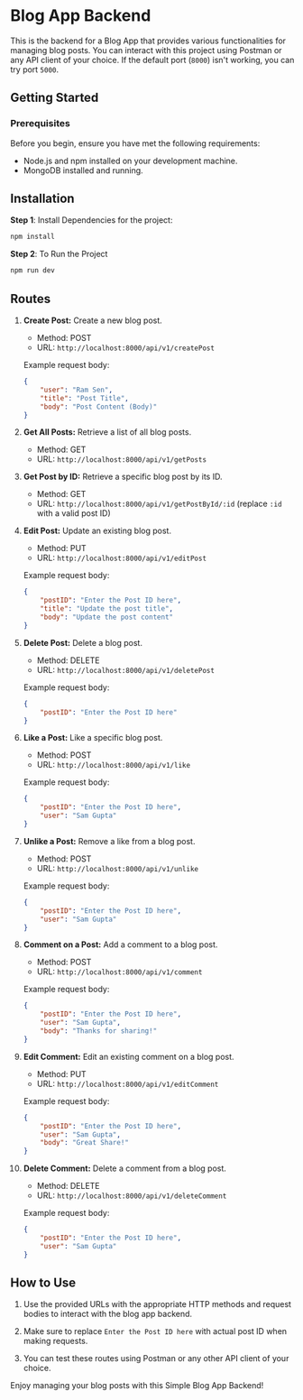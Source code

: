 # Blog App Backend

This is the backend for a Blog App that provides various functionalities for managing blog posts. You can interact with this project using Postman or any API client of your choice. If the default port (`8000`) isn't working, you can try port `5000`.

## Getting Started

### Prerequisites

Before you begin, ensure you have met the following requirements:

- Node.js and npm installed on your development machine.
- MongoDB installed and running.

## Installation

**Step 1**: Install Dependencies for the project:
```bash
npm install
```

**Step 2**: To Run the Project
```bash
npm run dev
```

## Routes

1. **Create Post:** Create a new blog post.

    - Method: POST
    - URL: `http://localhost:8000/api/v1/createPost`

    Example request body:

    ```json
    {
        "user": "Ram Sen",
        "title": "Post Title",
        "body": "Post Content (Body)"
    }
    ```

2. **Get All Posts:** Retrieve a list of all blog posts.

    - Method: GET
    - URL: `http://localhost:8000/api/v1/getPosts`

3. **Get Post by ID:** Retrieve a specific blog post by its ID.

    - Method: GET
    - URL: `http://localhost:8000/api/v1/getPostById/:id`
     (replace `:id` with a valid post ID)

4. **Edit Post:** Update an existing blog post.

    - Method: PUT
    - URL: `http://localhost:8000/api/v1/editPost`

    Example request body:

    ```json
    {
        "postID": "Enter the Post ID here",
        "title": "Update the post title",
        "body": "Update the post content"
    }
    ```

5. **Delete Post:** Delete a blog post.

    - Method: DELETE
    - URL: `http://localhost:8000/api/v1/deletePost`

    Example request body:

    ```json
    {
        "postID": "Enter the Post ID here"
    }
    ```

6. **Like a Post:** Like a specific blog post.

    - Method: POST
    - URL: `http://localhost:8000/api/v1/like`

    Example request body:

    ```json
    {
        "postID": "Enter the Post ID here",
        "user": "Sam Gupta"
    }
    ```

7. **Unlike a Post:** Remove a like from a blog post.

    - Method: POST
    - URL: `http://localhost:8000/api/v1/unlike`

    Example request body:

    ```json
    {
        "postID": "Enter the Post ID here",
        "user": "Sam Gupta"
    }
    ```

8. **Comment on a Post:** Add a comment to a blog post.

    - Method: POST
    - URL: `http://localhost:8000/api/v1/comment`

    Example request body:

    ```json
    {
        "postID": "Enter the Post ID here",
        "user": "Sam Gupta",
        "body": "Thanks for sharing!"
    }
    ```

9. **Edit Comment:** Edit an existing comment on a blog post.

    - Method: PUT
    - URL: `http://localhost:8000/api/v1/editComment`

    Example request body:

    ```json
    {
        "postID": "Enter the Post ID here",
        "user": "Sam Gupta",
        "body": "Great Share!"
    }
    ```

10. **Delete Comment:** Delete a comment from a blog post.

    - Method: DELETE
    - URL: `http://localhost:8000/api/v1/deleteComment`

    Example request body:

    ```json
    {
        "postID": "Enter the Post ID here",
        "user": "Sam Gupta"
    }
    ```

## How to Use

1. Use the provided URLs with the appropriate HTTP methods and request bodies to interact with the blog app backend.

2. Make sure to replace `Enter the Post ID here` with actual post ID when making requests.

3. You can test these routes using Postman or any other API client of your choice.

Enjoy managing your blog posts with this Simple Blog App Backend!
